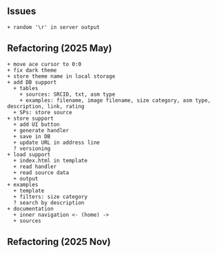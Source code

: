 ## Issues
    + random '\r' in server output

## Refactoring (2025 May)
    + move ace cursor to 0:0
    + fix dark theme
    + store theme name in local storage
    + add DB support
      + tables
        + sources: SRCID, txt, asm type
        + examples: filename, image filename, size category, asm type, description, link, rating
      + SPs: store source
    + store support
      + add UI button
      + generate handler
      + save in DB
      + update URL in address line
      ? versioning
    + load support
      + index.html in template
      + read handler
      + read source data
      + output
    + examples
      + template
      + filters: size category
      ? search by description
    + documentation
      + inner navigation <- (home) ->
      + sources

## Refactoring (2025 Nov)
